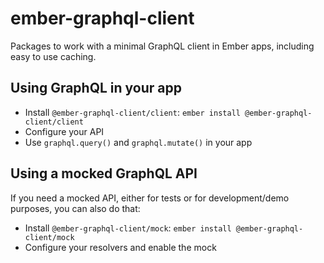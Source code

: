 # ember-graphql-client

Packages to work with a minimal GraphQL client in Ember apps, including easy to use caching.

## Using GraphQL in your app

- Install `@ember-graphql-client/client`: `ember install @ember-graphql-client/client`
- Configure your API
- Use `graphql.query()` and `graphql.mutate()` in your app

## Using a mocked GraphQL API

If you need a mocked API, either for tests or for development/demo purposes, you can also do that:

- Install `@ember-graphql-client/mock`: `ember install @ember-graphql-client/mock`
- Configure your resolvers and enable the mock
